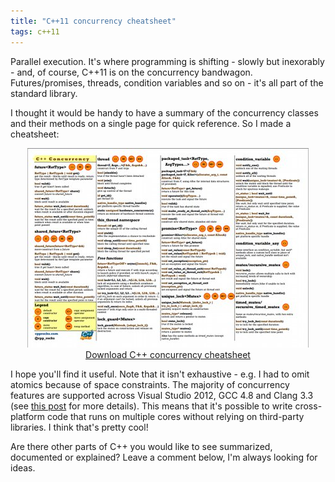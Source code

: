```yaml
---
title: "C++11 concurrency cheatsheet"
tags: c++11
---
```


Parallel execution. It's where programming is shifting - slowly but inexorably - and, of course, C++11 is on the concurrency bandwagon. Futures/promises, threads, condition variables and so on - it's all part of the standard library.

I thought it would be handy to have a summary of the concurrency classes and their methods on a single page for quick reference. So I made a cheatsheet:

<p style = "text-align: center">
<a href = "/files/C++-concurrency-cheatsheet.pdf"><img src = "/img/concurrency-cheatsheet-450.jpg" width="450" height="319" /></a>
<br/>
<a href = "/files/C++-concurrency-cheatsheet.pdf">Download C++ concurrency cheatsheet</a>
</p>

I hope you'll find it useful. Note that it isn't exhaustive - e.g. I had to omit atomics because of space constraints. The majority of concurrency features are supported across Visual Studio 2012, GCC 4.8 and Clang 3.3 (see [this post](/c11-compiler-support-shootout-visual-studio-gcc-clang-intel/) for more details). This means that it's possible to write cross-platform code that runs on multiple cores without relying on third-party libraries. I think that's pretty cool!

Are there other parts of C++ you would like to see summarized, documented or explained? Leave a comment below, I'm always looking for ideas.